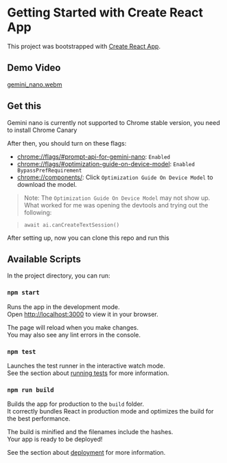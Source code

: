 # Getting Started with Create React App

This project was bootstrapped with [Create React App](https://github.com/facebook/create-react-app).

## Demo Video

[gemini_nano.webm](https://github.com/user-attachments/assets/067bbf33-19ce-4daa-b563-a17e2a371932)


## Get this

Gemini nano is currently not supported to Chrome stable version, you need to install Chrome Canary


After then, you should turn on these flags:
* [chrome://flags/#prompt-api-for-gemini-nano](chrome://flags/#prompt-api-for-gemini-nano): `Enabled`
* [chrome://flags/#optimization-guide-on-device-model](chrome://flags/#optimization-guide-on-device-model): `Enabled BypassPrefRequirement`
* [chrome://components/](chrome://components/): Click `Optimization Guide On Device Model` to download the model.

> Note: The `Optimization Guide On Device Model` may not show up. What worked for me was opening the devtools and trying out the following:

> ```await ai.canCreateTextSession()```

After setting up, now you can clone this repo and run this

## Available Scripts

In the project directory, you can run:

### `npm start`

Runs the app in the development mode.\
Open [http://localhost:3000](http://localhost:3000) to view it in your browser.

The page will reload when you make changes.\
You may also see any lint errors in the console.

### `npm test`

Launches the test runner in the interactive watch mode.\
See the section about [running tests](https://facebook.github.io/create-react-app/docs/running-tests) for more information.

### `npm run build`

Builds the app for production to the `build` folder.\
It correctly bundles React in production mode and optimizes the build for the best performance.

The build is minified and the filenames include the hashes.\
Your app is ready to be deployed!

See the section about [deployment](https://facebook.github.io/create-react-app/docs/deployment) for more information.




